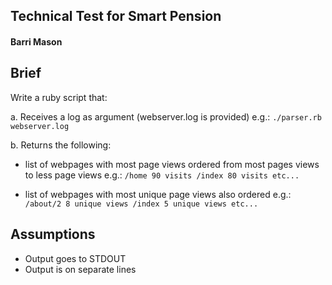 ## Technical Test for Smart Pension
#### Barri Mason

## Brief
Write a ruby script that:

a. Receives a log as argument (webserver.log is provided)
e.g.: `./parser.rb webserver.log`

b. Returns the following:

- list of webpages with most page views ordered from most pages views to less page views
e.g.:
`/home 90 visits /index 80 visits etc...` 

- list of webpages with most
unique page views also ordered
e.g.:
`/about/2 8 unique views
/index 5 unique views etc...`

## Assumptions
- Output goes to STDOUT
- Output is on separate lines
